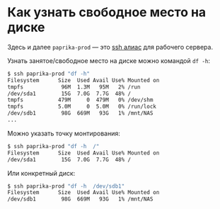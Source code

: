 # Как узнать свободное место на диске

Здесь и далее `paprika-prod` — это [ssh алиас](ssh-alias.md) для рабочего сервера.

Узнать занятое/свободное место на диске можно командой `df -h`:

```bash
$ ssh paprika-prod "df -h"
Filesystem      Size  Used Avail Use% Mounted on
tmpfs            96M  1.3M   95M   2% /run
/dev/sda1        15G  7.0G  7.7G  48% /
tmpfs           479M     0  479M   0% /dev/shm
tmpfs           5.0M     0  5.0M   0% /run/lock
/dev/sdb1        98G  669M   93G   1% /mnt/NAS
...
```

Можно указать точку монтирования:

```bash
$ ssh paprika-prod "df -h  /"
Filesystem      Size  Used Avail Use% Mounted on
/dev/sda1        15G  7.0G  7.7G  48% /
```

Или конкретный диск:

```bash
$ ssh paprika-prod "df -h  /dev/sdb1"
Filesystem      Size  Used Avail Use% Mounted on
/dev/sdb1        98G  669M   93G   1% /mnt/NAS
```

